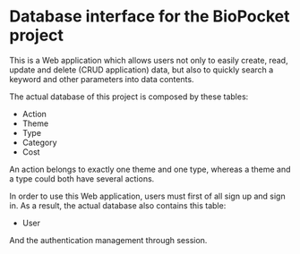 # Database interface for the BioPocket project

This is a Web application which allows users not only to easily create, read, update and delete (CRUD application) data, but also to quickly search a keyword and other parameters into data contents.

The actual database of this project is composed by these tables: 

* Action
* Theme
* Type
* Category
* Cost

An action belongs to exactly one theme and one type, whereas a theme and a type could both have several actions.

In order to use this Web application, users must first of all sign up and sign in. As a result, the actual database also contains this table: 

* User

And the authentication management through session. 
